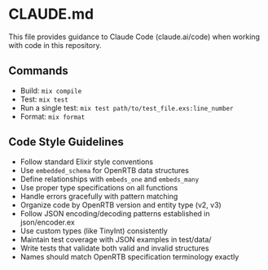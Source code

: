# CLAUDE.md

This file provides guidance to Claude Code (claude.ai/code) when working with code in this repository.

## Commands
- Build: `mix compile`
- Test: `mix test`
- Run a single test: `mix test path/to/test_file.exs:line_number`
- Format: `mix format`

## Code Style Guidelines
- Follow standard Elixir style conventions
- Use `embedded_schema` for OpenRTB data structures
- Define relationships with `embeds_one` and `embeds_many`
- Use proper type specifications on all functions
- Handle errors gracefully with pattern matching
- Organize code by OpenRTB version and entity type (v2, v3)
- Follow JSON encoding/decoding patterns established in json/encoder.ex
- Use custom types (like TinyInt) consistently
- Maintain test coverage with JSON examples in test/data/
- Write tests that validate both valid and invalid structures
- Names should match OpenRTB specification terminology exactly